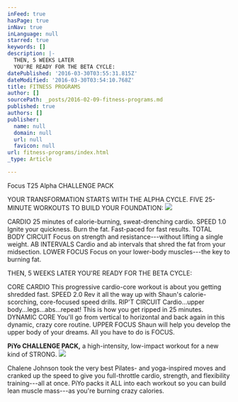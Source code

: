 ```yaml
---
inFeed: true
hasPage: true
inNav: true
inLanguage: null
starred: true
keywords: []
description: |-
  THEN, 5 WEEKS LATER
  YOU'RE READY FOR THE BETA CYCLE:
datePublished: '2016-03-30T03:55:31.815Z'
dateModified: '2016-03-30T03:54:10.768Z'
title: FITNESS PROGRAMS
author: []
sourcePath: _posts/2016-02-09-fitness-programs.md
published: true
authors: []
publisher:
  name: null
  domain: null
  url: null
  favicon: null
url: fitness-programs/index.html
_type: Article

---
```

Focus T25 Alpha CHALLENGE PACK

YOUR TRANSFORMATION STARTS WITH THE ALPHA CYCLE. FIVE 25-MINUTE WORKOUTS TO BUILD YOUR FOUNDATION:
![](https://s3-us-west-2.amazonaws.com/the-grid-img/p/5be8b14b0fd6d0b3a42d6a97de565735665bc7f2.jpg)

CARDIO
25 minutes of calorie-burning, sweat-drenching cardio.
SPEED 1.0
Ignite your quickness. Burn the fat. Fast-paced for fast results.
TOTAL BODY CIRCUIT
Focus on strength and resistance---without lifting a single weight.
AB INTERVALS
Cardio and ab intervals that shred the fat from your midsection.
LOWER FOCUS
Focus on your lower-body muscles---the key to burning fat.

THEN, 5 WEEKS LATER
YOU'RE READY FOR THE BETA CYCLE:

CORE CARDIO
This progressive cardio-core workout is about you getting shredded fast.
SPEED 2.0
Rev it all the way up with Shaun's calorie-scorching, core-focused speed drills.
RIP'T CIRCUIT
Cardio...upper body...legs...abs...repeat! This is how you get ripped in 25 minutes.
DYNAMIC CORE
You'll go from vertical to horizontal and back again in this dynamic, crazy core routine.
UPPER FOCUS
Shaun will help you develop the upper body of your dreams. All you have to do is FOCUS.

**PiYo CHALLENGE PACK,** a high-intensity, low-impact workout for a new kind of STRONG.
![](https://the-grid-user-content.s3-us-west-2.amazonaws.com/5a1df5e0-88d6-4b52-86a9-97c17e4e6327.jpg)

Chalene Johnson took the very best Pilates- and yoga-inspired moves and cranked up the speed to give you full-throttle cardio, strength, and flexibility training---all at once. PiYo packs it ALL into each workout so you can build lean muscle mass---as you're burning crazy calories.